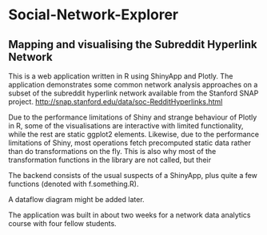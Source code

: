# Social-Network-Explorer

## Mapping and visualising the Subreddit Hyperlink Network  

This is a web application written in R using ShinyApp and Plotly. The application demonstrates some common network analysis approaches on a subset of the subreddit hyperlink network available from the Stanford SNAP project. http://snap.stanford.edu/data/soc-RedditHyperlinks.html

Due to the performance limitations of Shiny and strange behaviour of Plotly in R, some of the visualisations are interactive with limited functionality, while the rest are static ggplot2 elements. Likewise, due to the performance limitations of Shiny, most operations fetch precomputed static data rather than do transformations on the fly. This is also why most of the transformation functions in the library are not called, but their

The backend consists of the usual suspects of a ShinyApp, plus quite a few functions (denoted with f.something.R).

A dataflow diagram might be added later.

The application was built in about two weeks for a network data analytics course with four fellow students.
